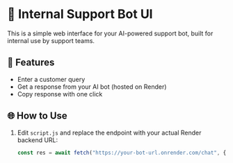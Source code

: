 # 🧠 Internal Support Bot UI

This is a simple web interface for your AI-powered support bot, built for internal use by support teams.

## 🚀 Features

- Enter a customer query
- Get a response from your AI bot (hosted on Render)
- Copy response with one click

## 🌐 How to Use

1. Edit `script.js` and replace the endpoint with your actual Render backend URL:
   ```js
   const res = await fetch("https://your-bot-url.onrender.com/chat", { ... });

